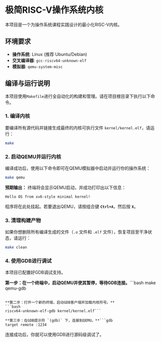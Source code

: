 # 极简RISC-V操作系统内核

本项目是一个为操作系统课程实践设计的最小化RISC-V内核。

## 环境要求

*   **操作系统**: Linux (推荐 Ubuntu/Debian)
*   **交叉编译器**: `gcc-riscv64-unknown-elf`
*   **模拟器**: `qemu-system-misc`

## 编译与运行说明

本项目使用`Makefile`进行全自动化的构建和管理。请在项目根目录下执行以下命令。

### 1. 编译内核

要编译所有源代码并链接生成最终的内核可执行文件 `kernel/kernel.elf`，请运行：
```bash
make
```

### 2. 启动QEMU并运行内核

编译成功后，使用以下命令即可在QEMU模拟器中启动并运行你的操作系统：
```bash
make qemu
```

**预期输出：**
终端将会显示QEMU启动，并成功打印出以下信息：
```
Hello OS from xv6-style minimal kernel!
```
程序将在此处挂起。若要退出QEMU，请按组合键 **`Ctrl+A`**，然后按 **`X`**。

### 3. 清理构建产物

如果你想删除所有编译生成的文件（`.o` 文件和 `.elf` 文件），恢复项目至干净状态，请运行：
```bash
make clean
```

### 4. 使用GDB进行调试

本项目已配置好GDB调试支持。

**第一步：在一个终端中，启动QEMU并使其暂停，等待GDB连接。**```bash
make qemu-gdb
```

**第二步：打开一个新的终端，启动GDB客户端并加载内核符号。**
```bash
riscv64-unknown-elf-gdb kernel/kernel.elf```

**第三步：在GDB提示符 `(gdb)` 下，连接到QEMU。**```gdb
target remote :1234
```
连接成功后，你就可以使用GDB进行源码级调试了。
